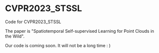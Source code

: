# CVPR2023_STSSL

Code for CVPR2023_STSSL

The paper is "Spatiotemporal Self-supervised Learning for Point Clouds in the Wild".

Our code is coming soon. It will not be a long time : )
